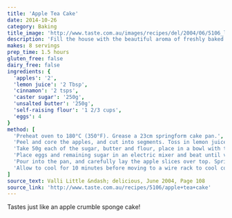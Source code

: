 ```yaml
---
title: 'Apple Tea Cake'
date: 2014-10-26
category: Baking
title_image: 'http://www.taste.com.au/images/recipes/del/2004/06/5106_l.jpg'
description: 'Fill the house with the beautiful aroma of freshly baked apple tea cake, then slice and enjoy!'
makes: 8 servings
prep_time: 1.5 hours
gluten_free: false
dairy_free: false
ingredients: {
  'apples': '2',
  'lemon juice': '2 Tbsp',
  'cinnamon': '2 tsps',
  'caster sugar': '250g',
  'unsalted butter': '250g',
  'self-raising flour': '1 2/3 cups',
  'eggs': 4
}
method: [
  'Preheat oven to 180°C (350°F). Grease a 23cm springform cake pan.',
  'Peel and core the apples, and cut into segments. Toss in lemon juice and half the cinnamon, then set aside.',
  'Take 50g each of the sugar, butter and flour, place in a bowl with the remaining cinnamon and rub together with your fingertips.',
  'Place eggs and remaining sugar in an electric mixer and beat until very light and fluffy. Melt remaining butter and pour into egg mixture. Sift in remaining flour, then fold in carefully until combined.',
  'Pour into the pan, and carefully lay the apple slices over top. Sprinkle with the crumble mixture and bake for 50 minutes or until a skewer inserted into the centre comes out clean.',
  'Allow to cool for 10 minutes before moving to a wire rack to cool completely.'
]
source_text: Valli Little &ndash; delicious, June 2004, Page 108
source_link: 'http://www.taste.com.au/recipes/5106/apple+tea+cake'
---
```

Tastes just like an apple crumble sponge cake!
